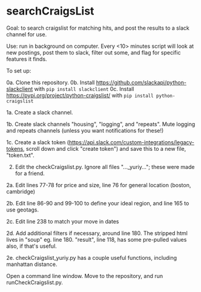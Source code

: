 # searchCraigsList

Goal: to search craigslist for matching hits, and post the results to a slack channel for use.

Use: run in background on computer. Every <10> minutes script will look at new postings, post them to slack, filter out some, and flag for specific features it finds.


To set up:

0a. Clone this repository.
0b. Install https://github.com/slackapi/python-slackclient with `pip install slackclient`
0c. Install https://pypi.org/project/python-craigslist/ with `pip install python-craigslist`


1a. Create a slack channel.

1b. Create slack channels "housing", "logging", and "repeats". Mute logging and repeats channels (unless you want notifications for these!)

1c. Create a slack token (https://api.slack.com/custom-integrations/legacy-tokens, scroll down and click "create token") and save this to a new file, "token.txt".


2. Edit the checkCraigslist.py. Ignore all files "...\_yuriy..."; these were made for a friend.

2a. Edit lines 77-78 for price and size, line 76 for general location (boston, cambridge)

2b. Edit line 86-90 and 99-100 to define your ideal region, and line 165 to use geotags.

2c. Edit line 238 to match your move in dates

2d. Add additional filters if necessary, around line 180. The stripped html lives in "soup" eg. line 180. "result", line 118, has some pre-pulled values also, if that's useful.

2e. checkCraigslist_yuriy.py has a couple useful functions, including manhattan distance.


Open a command line window. Move to the repository, and run runCheckCraigslist.py.
